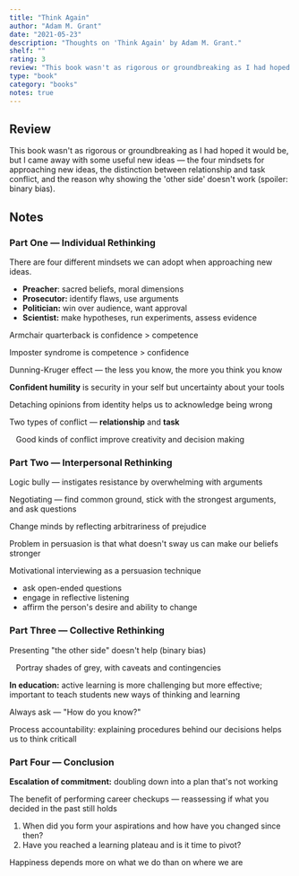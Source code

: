 ```yaml
---
title: "Think Again"
author: "Adam M. Grant"
date: "2021-05-23"
description: "Thoughts on 'Think Again' by Adam M. Grant."
shelf: ""
rating: 3
review: "This book wasn't as rigorous or groundbreaking as I had hoped it would be, but I came away with some useful new ideas — the four mindsets for approaching new ideas, the distinction between relationship and task conflict, and the reason why showing the 'other side' doesn't work (spoiler: binary bias)."
type: "book"
category: "books"
notes: true
---
```


## Review

This book wasn't as rigorous or groundbreaking as I had hoped it would be, but I came away with some useful new ideas — the four mindsets for approaching new ideas, the distinction between relationship and task conflict, and the reason why showing the 'other side' doesn't work (spoiler: binary bias).

## Notes

### Part One — Individual Rethinking

There are four different mindsets we can adopt when approaching new ideas.

- **Preacher**: sacred beliefs, moral dimensions
- **Prosecutor:** identify flaws, use arguments
- **Politician:** win over audience, want approval
- **Scientist:** make hypotheses, run experiments, assess evidence

Armchair quarterback is confidence > competence

Imposter syndrome is competence > confidence

Dunning-Kruger effect — the less you know, the more you think you know

**Confident humility** is security in your self but uncertainty about your tools

Detaching opinions from identity helps us to acknowledge being wrong

Two types of conflict — **relationship** and **task**

&nbsp;&nbsp; Good kinds of conflict improve creativity and decision making

### Part Two — Interpersonal Rethinking

Logic bully — instigates resistance by overwhelming with arguments

Negotiating — find common ground, stick with the strongest arguments, and ask questions

Change minds by reflecting arbitrariness of prejudice

Problem in persuasion is that what doesn't sway us can make our beliefs stronger

Motivational interviewing as a persuasion technique

- ask open-ended questions
- engage in reflective listening
- affirm the person's desire and ability to change

### Part Three — Collective Rethinking

Presenting "the other side" doesn't help (binary bias)

&nbsp;&nbsp; Portray shades of grey, with caveats and contingencies

**In education:** active learning is more challenging but more effective; important to teach students new ways of thinking and learning

Always ask — "How do you know?"

Process accountability: explaining procedures behind our decisions helps us to think criticall

### Part Four — Conclusion

**Escalation of commitment:** doubling down into a plan that's not working

The benefit of performing career checkups — reassessing if what you decided in the past still holds

1. When did you form your aspirations and how have you changed since then?
2. Have you reached a learning plateau and is it time to pivot?

Happiness depends more on what we do than on where we are
